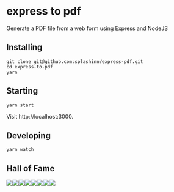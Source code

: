 # express to pdf

Generate a PDF file from a web form using Express and NodeJS

## Installing

````
git clone git@github.com:splashinn/express-pdf.git
cd express-to-pdf
yarn
````

## Starting

````
yarn start
````
Visit http://localhost:3000.

## Developing
````
yarn watch
````

## Hall of Fame
[![](https://sourcerer.io/fame/splashinn/splashinn/express-pdf/images/0)](https://sourcerer.io/fame/splashinn/splashinn/express-pdf/links/0)[![](https://sourcerer.io/fame/splashinn/splashinn/express-pdf/images/1)](https://sourcerer.io/fame/splashinn/splashinn/express-pdf/links/1)[![](https://sourcerer.io/fame/splashinn/splashinn/express-pdf/images/2)](https://sourcerer.io/fame/splashinn/splashinn/express-pdf/links/2)[![](https://sourcerer.io/fame/splashinn/splashinn/express-pdf/images/3)](https://sourcerer.io/fame/splashinn/splashinn/express-pdf/links/3)[![](https://sourcerer.io/fame/splashinn/splashinn/express-pdf/images/4)](https://sourcerer.io/fame/splashinn/splashinn/express-pdf/links/4)[![](https://sourcerer.io/fame/splashinn/splashinn/express-pdf/images/5)](https://sourcerer.io/fame/splashinn/splashinn/express-pdf/links/5)[![](https://sourcerer.io/fame/splashinn/splashinn/express-pdf/images/6)](https://sourcerer.io/fame/splashinn/splashinn/express-pdf/links/6)[![](https://sourcerer.io/fame/splashinn/splashinn/express-pdf/images/7)](https://sourcerer.io/fame/splashinn/splashinn/express-pdf/links/7)

